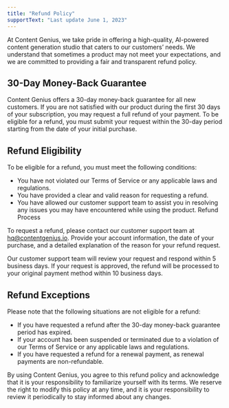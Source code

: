 ```yaml
---
title: "Refund Policy"
supportText: "Last update June 1, 2023"
---
```


At Content Genius, we take pride in offering a high-quality, AI-powered content generation studio that caters to our customers’ needs. We understand that sometimes a product may not meet your expectations, and we are committed to providing a fair and transparent refund policy.

## 30-Day Money-Back Guarantee

Content Genius offers a 30-day money-back guarantee for all new customers. If you are not satisfied with our product during the first 30 days of your subscription, you may request a full refund of your payment. To be eligible for a refund, you must submit your request within the 30-day period starting from the date of your initial purchase.

## Refund Eligibility

To be eligible for a refund, you must meet the following conditions:

- You have not violated our Terms of Service or any applicable laws and regulations.
- You have provided a clear and valid reason for requesting a refund.
- You have allowed our customer support team to assist you in resolving any issues you may have encountered while using the product.
  Refund Process

To request a refund, please contact our customer support team at [hq@contentgenius.io](mailto:hq@contentgenius.io). Provide your account information, the date of your purchase, and a detailed explanation of the reason for your refund request.

Our customer support team will review your request and respond within 5 business days. If your request is approved, the refund will be processed to your original payment method within 10 business days.

## Refund Exceptions

Please note that the following situations are not eligible for a refund:

- If you have requested a refund after the 30-day money-back guarantee period has expired.
- If your account has been suspended or terminated due to a violation of our Terms of Service or any applicable laws and regulations.
- If you have requested a refund for a renewal payment, as renewal payments are non-refundable.

By using Content Genius, you agree to this refund policy and acknowledge that it is your responsibility to familiarize yourself with its terms. We reserve the right to modify this policy at any time, and it is your responsibility to review it periodically to stay informed about any changes.

